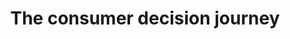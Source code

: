 ---
title: The consumer decision journey
layout: link
intro: A method outlining the four main stages of a customer's decision-making process, from initial consideration to post-purchase.
tags:
- Strategy
- Design process
linkurl: http://www.mckinsey.com/business-functions/marketing-and-sales/our-insights/the-consumer-decision-journey
---
